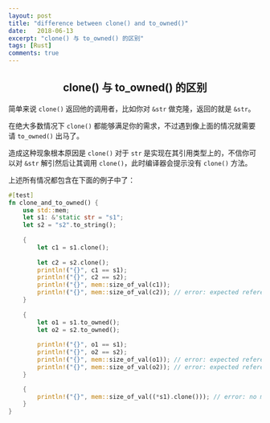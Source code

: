 ```yaml
---
layout: post
title: "difference between clone() and to_owned()"
date:   2018-06-13
excerpt: "clone() 与 to_owned() 的区别"
tags: [Rust]
comments: true
---
```


<center><h2>clone() 与 to_owned() 的区别</h2></center>

<!--more-->

简单来说 `clone()` 返回他的调用者，比如你对 `&str` 做克隆，返回的就是 `&str`。

在绝大多数情况下 `clone()` 都能够满足你的需求，不过遇到像上面的情况就需要请 `to_owned()` 出马了。

造成这种现象根本原因是 `clone()` 对于 `str` 是实现在其引用类型上的，不信你可以对 `&str` 解引然后让其调用 `clone()`，此时编译器会提示没有 `clone()` 方法。

上述所有情况都包含在下面的例子中了：

```rust
#[test]
fn clone_and_to_owned() {
    use std::mem;
    let s1: &'static str = "s1";
    let s2 = "s2".to_string();
    
    {
        let c1 = s1.clone();
        
        let c2 = s2.clone();
        println!("{}", c1 == s1);
        println!("{}", c2 == s2);
        println!("{}", mem::size_of_val(c1));
        println!("{}", mem::size_of_val(c2)); // error: expected reference, found struct`std::string::String`
    }
    
    {
        let o1 = s1.to_owned();
        let o2 = s2.to_owned();
        
        println!("{}", o1 == s1);
        println!("{}", o2 == s2);
        println!("{}", mem::size_of_val(o1)); // error: expected reference, found struct`std::string::String`
        println!("{}", mem::size_of_val(o2)); // error: expected reference, found struct`std::string::String`
    }

    {
        println!("{}", mem::size_of_val((*s1).clone())); // error: no method named `clone` found for type `str` in the current scope
    }
}
```